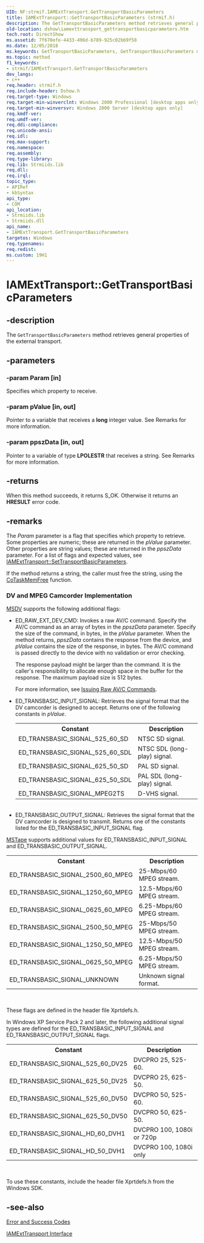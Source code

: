 ```yaml
---
UID: NF:strmif.IAMExtTransport.GetTransportBasicParameters
title: IAMExtTransport::GetTransportBasicParameters (strmif.h)
description: The GetTransportBasicParameters method retrieves general properties of the external transport.
old-location: dshow\iamexttransport_gettransportbasicparameters.htm
tech.root: DirectShow
ms.assetid: 7f670efe-4433-496d-b789-925c02b69f58
ms.date: 12/05/2018
ms.keywords: GetTransportBasicParameters, GetTransportBasicParameters method [DirectShow], GetTransportBasicParameters method [DirectShow],IAMExtTransport interface, IAMExtTransport interface [DirectShow],GetTransportBasicParameters method, IAMExtTransport.GetTransportBasicParameters, IAMExtTransport::GetTransportBasicParameters, IAMExtTransportGetTransportBasicParameters, dshow.iamexttransport_gettransportbasicparameters, strmif/IAMExtTransport::GetTransportBasicParameters
ms.topic: method
f1_keywords:
- strmif/IAMExtTransport.GetTransportBasicParameters
dev_langs:
- c++
req.header: strmif.h
req.include-header: Dshow.h
req.target-type: Windows
req.target-min-winverclnt: Windows 2000 Professional [desktop apps only]
req.target-min-winversvr: Windows 2000 Server [desktop apps only]
req.kmdf-ver: 
req.umdf-ver: 
req.ddi-compliance: 
req.unicode-ansi: 
req.idl: 
req.max-support: 
req.namespace: 
req.assembly: 
req.type-library: 
req.lib: Strmiids.lib
req.dll: 
req.irql: 
topic_type:
- APIRef
- kbSyntax
api_type:
- COM
api_location:
- Strmiids.lib
- Strmiids.dll
api_name:
- IAMExtTransport.GetTransportBasicParameters
targetos: Windows
req.typenames: 
req.redist: 
ms.custom: 19H1
---
```


# IAMExtTransport::GetTransportBasicParameters


## -description



The <code>GetTransportBasicParameters</code> method retrieves general properties of the external transport.




## -parameters




### -param Param [in]

Specifies which property to receive.


### -param pValue [in, out]

Pointer to a variable that receives a <b>long</b> integer value. See Remarks for more information.


### -param ppszData [in, out]

Pointer to a variable of type <b>LPOLESTR</b> that receives a string. See Remarks for more information.


## -returns



When this method succeeds, it returns S_OK. Otherwise it returns an <b>HRESULT</b> error code.




## -remarks



The <i>Param</i> parameter is a flag that specifies which property to retrieve. Some properties are numeric; these are returned in the <i>pValue</i> parameter. Other properties are string values; these are returned in the <i>ppszData</i> parameter. For a list of flags and expected values, see <a href="https://docs.microsoft.com/windows/desktop/api/strmif/nf-strmif-iamexttransport-settransportbasicparameters">IAMExtTransport::SetTransportBasicParameters</a>.

If the method returns a string, the caller must free the string, using the <a href="https://docs.microsoft.com/windows/desktop/api/combaseapi/nf-combaseapi-cotaskmemfree">CoTaskMemFree</a> function.

<h3><a id="DV_and_MPEG_Camcorder_Implementation"></a><a id="dv_and_mpeg_camcorder_implementation"></a><a id="DV_AND_MPEG_CAMCORDER_IMPLEMENTATION"></a>DV and MPEG Camcorder Implementation</h3>

<a href="https://docs.microsoft.com/windows/desktop/DirectShow/msdv-driver">MSDV</a> supports the following additional flags:

<ul>
<li>
ED_RAW_EXT_DEV_CMD: Invokes a raw AV/C command. Specify the AV/C command as an array of bytes in the <i>ppszData</i> parameter. Specify the size of the command, in bytes, in the <i>pValue</i> parameter. When the method returns, <i>ppszData</i> contains the response from the device, and <i>pValue</i> contains the size of the response, in bytes. The AV/C command is passed directly to the device with no validation or error checking.

The response payload might be larger than the command. It is the caller's responsibility to allocate enough space in the buffer for the response. The maximum payload size is 512 bytes.

For more information, see <a href="https://docs.microsoft.com/windows/desktop/DirectShow/issuing-raw-av-c-commands">Issuing Raw AV/C Commands</a>.

</li>
<li>
ED_TRANSBASIC_INPUT_SIGNAL: Retrieves the signal format that the DV camcorder is designed to accept. Returns one of the following constants in <i>pValue</i>.

<table>
<tr>
<th>Constant</th>
<th>Description </th>
</tr>
<tr>
<td>ED_TRANSBASIC_SIGNAL_525_60_SD</td>
<td>NTSC SD signal. </td>
</tr>
<tr>
<td>ED_TRANSBASIC_SIGNAL_525_60_SDL</td>
<td>NTSC SDL (long-play) signal. </td>
</tr>
<tr>
<td>ED_TRANSBASIC_SIGNAL_625_50_SD</td>
<td>PAL SD signal.</td>
</tr>
<tr>
<td>ED_TRANSBASIC_SIGNAL_625_50_SDL</td>
<td>PAL SDL (long-play) signal.</td>
</tr>
<tr>
<td>ED_TRANSBASIC_SIGNAL_MPEG2TS</td>
<td>D-VHS signal.</td>
</tr>
</table>
 

</li>
<li>ED_TRANSBASIC_OUTPUT_SIGNAL: Retrieves the signal format that the DV camcorder is designed to transmit. Returns one of the constants listed for the ED_TRANSBASIC_INPUT_SIGNAL flag. 
</li>
</ul>

<a href="https://docs.microsoft.com/windows/desktop/DirectShow/mstape-driver">MSTape</a> supports additional values for ED_TRANSBASIC_INPUT_SIGNAL and ED_TRANSBASIC_OUTPUT_SIGNAL.

<table>
<tr>
<th>Constant</th>
<th>Description </th>
</tr>
<tr>
<td>ED_TRANSBASIC_SIGNAL_2500_60_MPEG</td>
<td>25-Mbps/60 MPEG stream.</td>
</tr>
<tr>
<td>ED_TRANSBASIC_SIGNAL_1250_60_MPEG</td>
<td>12.5-Mbps/60 MPEG stream.</td>
</tr>
<tr>
<td>ED_TRANSBASIC_SIGNAL_0625_60_MPEG</td>
<td>6.25-Mbps/60 MPEG stream.</td>
</tr>
<tr>
<td>ED_TRANSBASIC_SIGNAL_2500_50_MPEG</td>
<td>25-Mbps/50 MPEG stream.</td>
</tr>
<tr>
<td>ED_TRANSBASIC_SIGNAL_1250_50_MPEG</td>
<td>12.5-Mbps/50 MPEG stream.</td>
</tr>
<tr>
<td>ED_TRANSBASIC_SIGNAL_0625_50_MPEG</td>
<td>6.25-Mbps/50 MPEG stream.</td>
</tr>
<tr>
<td>ED_TRANSBASIC_SIGNAL_UNKNOWN</td>
<td>Unknown signal format.</td>
</tr>
</table>
 

These flags are defined in the header file Xprtdefs.h.

In Windows XP Service Pack 2 and later, the following additional signal types are defined for the ED_TRANSBASIC_INPUT_SIGNAL and ED_TRANSBASIC_OUTPUT_SIGNAL flags.

<table>
<tr>
<th>Constant</th>
<th>Description</th>
</tr>
<tr>
<td>ED_TRANSBASIC_SIGNAL_525_60_DV25</td>
<td>DVCPRO 25, 525-60.</td>
</tr>
<tr>
<td>ED_TRANSBASIC_SIGNAL_625_50_DV25</td>
<td>DVCPRO 25, 625-50. </td>
</tr>
<tr>
<td>ED_TRANSBASIC_SIGNAL_525_60_DV50</td>
<td>DVCPRO 50, 525-60.</td>
</tr>
<tr>
<td>ED_TRANSBASIC_SIGNAL_625_50_DV50</td>
<td>DVCPRO 50, 625-50.</td>
</tr>
<tr>
<td>ED_TRANSBASIC_SIGNAL_HD_60_DVH1</td>
<td>DVCPRO 100, 1080i or 720p</td>
</tr>
<tr>
<td>ED_TRANSBASIC_SIGNAL_HD_50_DVH1</td>
<td>DVCPRO 100, 1080i only</td>
</tr>
</table>
 

To use these constants, include the header file Xprtdefs.h from the Windows SDK.




## -see-also




<a href="https://docs.microsoft.com/windows/desktop/DirectShow/error-and-success-codes">Error and Success Codes</a>



<a href="https://docs.microsoft.com/windows/desktop/api/strmif/nn-strmif-iamexttransport">IAMExtTransport Interface</a>
 

 

